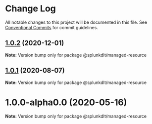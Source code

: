 # Change Log

All notable changes to this project will be documented in this file.
See [Conventional Commits](https://conventionalcommits.org) for commit guidelines.

## [1.0.2](https://github.com/splunk/dlt-connect-libs/compare/@splunkdlt/managed-resource@1.0.1...@splunkdlt/managed-resource@1.0.2) (2020-12-01)

**Note:** Version bump only for package @splunkdlt/managed-resource





## [1.0.1](https://github.com/splunk/dlt-connect-libs/compare/@splunkdlt/managed-resource@1.0.0...@splunkdlt/managed-resource@1.0.1) (2020-08-07)

**Note:** Version bump only for package @splunkdlt/managed-resource





# 1.0.0-alpha0.0 (2020-05-16)

**Note:** Version bump only for package @splunkdlt/managed-resource
